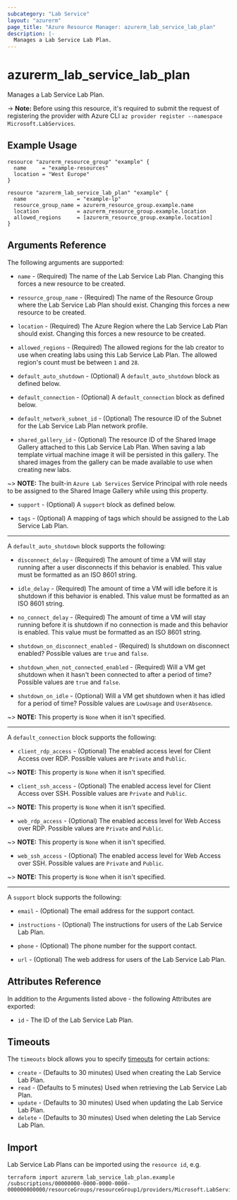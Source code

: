 ```yaml
---
subcategory: "Lab Service"
layout: "azurerm"
page_title: "Azure Resource Manager: azurerm_lab_service_lab_plan"
description: |-
  Manages a Lab Service Lab Plan.
---
```


# azurerm_lab_service_lab_plan

Manages a Lab Service Lab Plan.

-> **Note:** Before using this resource, it's required to submit the request of registering the provider with Azure CLI `az provider register --namespace Microsoft.LabServices`.

## Example Usage

```hcl
resource "azurerm_resource_group" "example" {
  name     = "example-resources"
  location = "West Europe"
}

resource "azurerm_lab_service_lab_plan" "example" {
  name                = "example-lp"
  resource_group_name = azurerm_resource_group.example.name
  location            = azurerm_resource_group.example.location
  allowed_regions     = [azurerm_resource_group.example.location]
}
```

## Arguments Reference

The following arguments are supported:

* `name` - (Required) The name of the Lab Service Lab Plan. Changing this forces a new resource to be created.

* `resource_group_name` - (Required) The name of the Resource Group where the Lab Service Lab Plan should exist. Changing this forces a new resource to be created.

* `location` - (Required) The Azure Region where the Lab Service Lab Plan should exist. Changing this forces a new resource to be created.

* `allowed_regions` - (Required) The allowed regions for the lab creator to use when creating labs using this Lab Service Lab Plan. The allowed region's count must be between `1` and `28`.

* `default_auto_shutdown` - (Optional) A `default_auto_shutdown` block as defined below.

* `default_connection` - (Optional) A `default_connection` block as defined below.

* `default_network_subnet_id` - (Optional) The resource ID of the Subnet for the Lab Service Lab Plan network profile.

* `shared_gallery_id` - (Optional) The resource ID of the Shared Image Gallery attached to this Lab Service Lab Plan. When saving a lab template virtual machine image it will be persisted in this gallery. The shared images from the gallery can be made available to use when creating new labs.

~> **NOTE:** The built-in `Azure Lab Services` Service Principal with role needs to be assigned to the Shared Image Gallery while using this property.

* `support` - (Optional) A `support` block as defined below.

* `tags` - (Optional) A mapping of tags which should be assigned to the Lab Service Lab Plan.

---

A `default_auto_shutdown` block supports the following:

* `disconnect_delay` - (Required) The amount of time a VM will stay running after a user disconnects if this behavior is enabled. This value must be formatted as an ISO 8601 string.

* `idle_delay` - (Required) The amount of time a VM will idle before it is shutdown if this behavior is enabled. This value must be formatted as an ISO 8601 string.

* `no_connect_delay` - (Required) The amount of time a VM will stay running before it is shutdown if no connection is made and this behavior is enabled. This value must be formatted as an ISO 8601 string.

* `shutdown_on_disconnect_enabled` - (Required) Is shutdown on disconnect enabled? Possible values are `true` and `false`.

* `shutdown_when_not_connected_enabled` - (Required) Will a VM get shutdown when it hasn't been connected to after a period of time? Possible values are `true` and `false`.

* `shutdown_on_idle` - (Optional) Will a VM get shutdown when it has idled for a period of time? Possible values are `LowUsage` and `UserAbsence`.

~> **NOTE:** This property is `None` when it isn't specified.

---

A `default_connection` block supports the following:

* `client_rdp_access` - (Optional) The enabled access level for Client Access over RDP. Possible values are `Private` and `Public`.

~> **NOTE:** This property is `None` when it isn't specified.

* `client_ssh_access` - (Optional) The enabled access level for Client Access over SSH. Possible values are `Private` and `Public`.

~> **NOTE:** This property is `None` when it isn't specified.

* `web_rdp_access` - (Optional) The enabled access level for Web Access over RDP. Possible values are `Private` and `Public`.

~> **NOTE:** This property is `None` when it isn't specified.

* `web_ssh_access` - (Optional) The enabled access level for Web Access over SSH. Possible values are `Private` and `Public`.

~> **NOTE:** This property is `None` when it isn't specified.

---

A `support` block supports the following:

* `email` - (Optional) The email address for the support contact.

* `instructions` - (Optional) The instructions for users of the Lab Service Lab Plan.

* `phone` - (Optional) The phone number for the support contact.

* `url` - (Optional) The web address for users of the Lab Service Lab Plan.

## Attributes Reference

In addition to the Arguments listed above - the following Attributes are exported:

* `id` - The ID of the Lab Service Lab Plan.

## Timeouts

The `timeouts` block allows you to specify [timeouts](https://www.terraform.io/docs/configuration/resources.html#timeouts) for certain actions:

* `create` - (Defaults to 30 minutes) Used when creating the Lab Service Lab Plan.
* `read` - (Defaults to 5 minutes) Used when retrieving the Lab Service Lab Plan.
* `update` - (Defaults to 30 minutes) Used when updating the Lab Service Lab Plan.
* `delete` - (Defaults to 30 minutes) Used when deleting the Lab Service Lab Plan.

## Import

Lab Service Lab Plans can be imported using the `resource id`, e.g.

```shell
terraform import azurerm_lab_service_lab_plan.example /subscriptions/00000000-0000-0000-0000-000000000000/resourceGroups/resourceGroup1/providers/Microsoft.LabServices/labPlans/labPlan1
```
